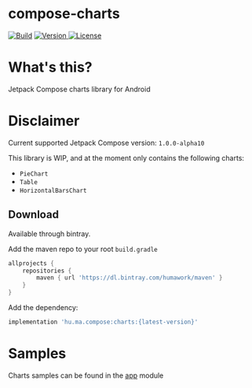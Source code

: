 # compose-charts
[![Build](https://github.com/humawork/compose-charts/workflows/Build/badge.svg)](https://github.com/humawork/compose-charts/actions)
[![Version](https://api.bintray.com/packages/humawork/maven/compose-charts/images/download.svg) ](https://bintray.com/humawork/maven/compose-charts/_latestVersion)
[![License](https://img.shields.io/badge/License-Apache%202.0-blue.svg)](http://www.apache.org/licenses/LICENSE-2.0)

# What's this?
Jetpack Compose charts library for Android

# Disclaimer
Current supported Jetpack Compose version: `1.0.0-alpha10`

This library is WIP, and at the moment only contains the following charts:
- `PieChart`
- `Table`
- `HorizontalBarsChart`

## Download

Available through bintray.

Add the maven repo to your root `build.gradle`

```groovy
allprojects {
    repositories {
        maven { url 'https://dl.bintray.com/humawork/maven' }
    }
}
```

Add the dependency:

```groovy
implementation 'hu.ma.compose:charts:{latest-version}'
```

# Samples
Charts samples can be found in the [app](app) module
